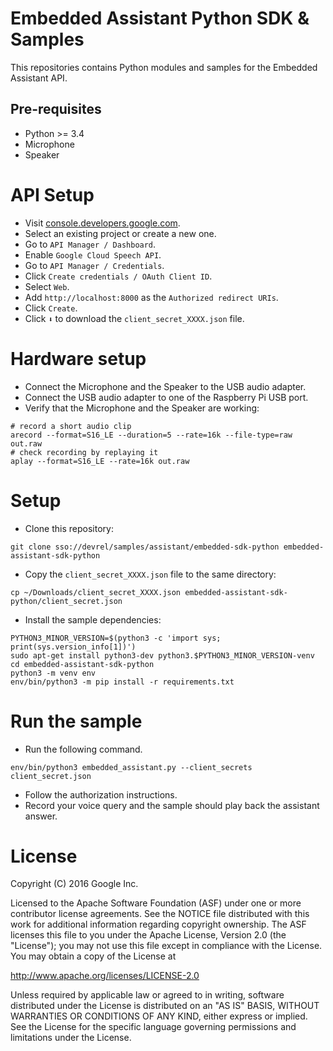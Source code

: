 Embedded Assistant Python SDK & Samples
=======================================

This repositories contains Python modules and samples for the Embedded Assistant
API.

Pre-requisites
--------------

- Python >= 3.4
- Microphone
- Speaker

API Setup
=========

- Visit [console.developers.google.com](console.developers.google.com).
- Select an existing project or create a new one.
- Go to `API Manager / Dashboard`.
- Enable `Google Cloud Speech API`.
- Go to `API Manager / Credentials`.
- Click `Create credentials / OAuth Client ID`.
- Select `Web`.
- Add `http://localhost:8000` as the `Authorized redirect URIs`.
- Click `Create`.
- Click `⬇` to download the `client_secret_XXXX.json` file.

Hardware setup
==============

- Connect the Microphone and the Speaker to the USB audio adapter.
- Connect the USB audio adapter to one of the Raspberry Pi USB port.
- Verify that the Microphone and the Speaker are working:

```
# record a short audio clip
arecord --format=S16_LE --duration=5 --rate=16k --file-type=raw out.raw
# check recording by replaying it
aplay --format=S16_LE --rate=16k out.raw
```

Setup
=====

- Clone this repository:

```
git clone sso://devrel/samples/assistant/embedded-sdk-python embedded-assistant-sdk-python
```

- Copy the `client_secret_XXXX.json` file to the same directory:

```
cp ~/Downloads/client_secret_XXXX.json embedded-assistant-sdk-python/client_secret.json
```

- Install the sample dependencies:

```
PYTHON3_MINOR_VERSION=$(python3 -c 'import sys; print(sys.version_info[1])')
sudo apt-get install python3-dev python3.$PYTHON3_MINOR_VERSION-venv
cd embedded-assistant-sdk-python
python3 -m venv env
env/bin/python3 -m pip install -r requirements.txt
```

Run the sample
==============

- Run the following command.
```
env/bin/python3 embedded_assistant.py --client_secrets client_secret.json
```
- Follow the authorization instructions.
- Record your voice query and the sample should play back the assistant answer.

License
=======

Copyright (C) 2016 Google Inc.

Licensed to the Apache Software Foundation (ASF) under one or more contributor
license agreements.  See the NOTICE file distributed with this work for
additional information regarding copyright ownership.  The ASF licenses this
file to you under the Apache License, Version 2.0 (the "License"); you may not
use this file except in compliance with the License.  You may obtain a copy of
the License at

  http://www.apache.org/licenses/LICENSE-2.0

Unless required by applicable law or agreed to in writing, software
distributed under the License is distributed on an "AS IS" BASIS, WITHOUT
WARRANTIES OR CONDITIONS OF ANY KIND, either express or implied.  See the
License for the specific language governing permissions and limitations under
the License.
